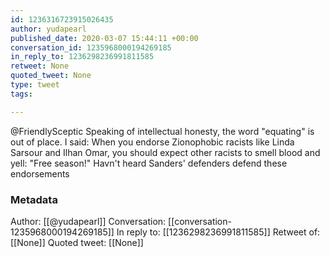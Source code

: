 ```yaml
---
id: 1236316723915026435
author: yudapearl
published_date: 2020-03-07 15:44:11 +00:00
conversation_id: 1235968000194269185
in_reply_to: 1236298236991811585
retweet: None
quoted_tweet: None
type: tweet
tags:

---
```


@FriendlySceptic Speaking of intellectual honesty, the word "equating" is out of place. I said: When you endorse Zionophobic racists like Linda Sarsour and Ilhan Omar, you should expect other racists to smell blood and yell: "Free season!" Havn't heard Sanders' defenders defend these endorsements

### Metadata

Author: [[@yudapearl]]
Conversation: [[conversation-1235968000194269185]]
In reply to: [[1236298236991811585]]
Retweet of: [[None]]
Quoted tweet: [[None]]
